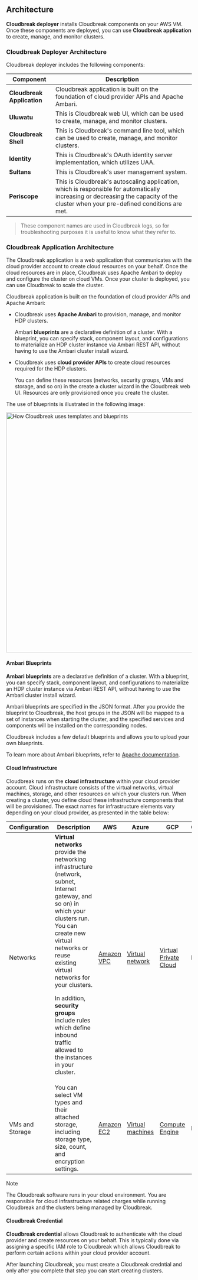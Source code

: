 ## Architecture  

**Cloudbreak deployer** installs Cloudbreak components on your AWS VM. Once these components are deployed, you can use **Cloudbreak application** to create, manage, and monitor clusters. 

### Cloudbreak Deployer Architecture

Cloudbreak deployer includes the following components:

| Component | Description |
|---|---|
| **Cloudbreak Application** | Cloudbreak application is built on the foundation of cloud provider APIs and Apache Ambari. | 
| **Uluwatu** | This is Cloudbreak web UI, which can be used to create, manage, and monitor clusters. |
| **Cloudbreak Shell** | This is Cloudbreak's command line tool, which can be used to create, manage, and monitor clusters. | 
| **Identity** | This is Cloudbreak's OAuth identity server implementation, which utilizes UAA. |
| **Sultans** | This is Cloudbreak's user management system. | 
| **Periscope** | This is Cloudbreak's autoscaling application, which is responsible for automatically increasing or decreasing the capacity of the cluster when your pre-defined conditions are met. |

> These component names are used in Cloudbreak logs, so for troubleshooting purposes it is useful to know what they refer to.
 

### Cloudbreak Application Architecture 

The Cloudbreak application is a web application that communicates with the cloud provider account to create cloud resources on your behalf. Once the cloud resources are in place, Cloudbreak uses Apache Ambari to deploy and configure the cluster on cloud VMs. Once your cluster is deployed, you can use Cloudbreak to scale the cluster.

Cloudbreak application is built on the foundation of cloud provider APIs and Apache Ambari:

* Cloudbreak uses **Apache Ambari** to provision, manage, and monitor HDP clusters. 

    Ambari **blueprints** are a declarative definition of a cluster. With a blueprint, you can specify stack, component layout, and configurations to materialize an HDP cluster instance via Ambari REST API, without having to use the Ambari cluster install wizard. 
    
* Cloudbreak uses **cloud provider APIs** to create cloud resources required for the HDP clusters. 

    You can define these resources (networks, security groups, VMs and storage, and so on) in the create a cluster wizard in the Cloudbreak web UI. Resources are only provisioned once you create the cluster.  
    
The use of blueprints is illustrated in the following image:

<a href="../images/templates-and-blueprints2.png" target="_blank" title="click to enlarge"><img src="../images/templates-and-blueprints2.png" width="650" title="How Cloudbreak uses templates and blueprints"></a> 


#### Ambari Blueprints

**Ambari blueprints** are a declarative definition of a cluster. With a blueprint, you can specify stack, component layout, and configurations to materialize an HDP cluster instance via Ambari REST API, without having to use the Ambari cluster install wizard. 

Ambari blueprints are specified in the JSON format. After you provide the blueprint to Cloudbreak, the host groups in the JSON will be mapped to a set of instances when starting the cluster, and the specified services and components will be installed on the corresponding nodes.

Cloudbreak includes a few default blueprints and allows you to upload your own blueprints.

To learn more about Ambari blueprints, refer to [Apache documentation](https://cwiki.apache.org/confluence/display/AMBARI/Blueprints).

#### Cloud Infrastructure

Cloudbreak runs on the **cloud infrastructure** within your cloud provider account. Cloud infrastructure consists of the virtual networks, virtual machines, storage, and other resources on which your clusters run. When creating a cluster, you define cloud these infrastructure components that will be provisioned. The exact names for infrastructure elements vary depending on your cloud provider, as presented in the table below:

| Configuration | Description	 | AWS | Azure | GCP | OpenStack |
|---|---|---|---|---|---|
| Networks | **Virtual networks** provide the networking infrastructure (network, subnet, Internet gateway, and so on) in which your clusters run. You can create new virtual networks or reuse existing virtual networks for your clusters. <p>In addition, **security groups** include rules which define inbound traffic allowed to the instances in your cluster.</p> | [Amazon VPC](https://aws.amazon.com/documentation/vpc/) | [Virtual network](https://docs.microsoft.com/en-us/azure/virtual-network/virtual-networks-overview) | [Virtual Private Cloud](https://cloud.google.com/compute/docs/vpc/) | Networks |
| VMs and Storage | You can select VM types and their attached storage, including storage type, size, count, and encryption settings. | [Amazon EC2](https://aws.amazon.com/documentation/ec2/) | [Virtual machines](https://docs.microsoft.com/en-us/azure/virtual-machines/virtual-machines-linux-azure-overview?toc=%2fazure%2fvirtual-machines%2flinux%2ftoc.json) | [Compute Engine](https://cloud.google.com/compute/docs/) | Instances |


<div class="note">
    <p class="first admonition-title">Note</p>
    <p class="last">The Cloudbreak software runs in your cloud environment. You are responsible for cloud infrastructure related charges while running Cloudbreak and the clusters being managed by Cloudbreak.</p>
</div>


#### Cloudbreak Credential

**Cloudbreak credential** allows Cloudbreak to authenticate with the cloud provider and create resources on your behalf. This is typically done via assigning a specific IAM role to Cloudbreak which allows Cloudbreak to perform certain actions within your cloud provider account.

After launching Cloudbreak, you must create a Cloudbreak credntial and only after you complete that step you can start creating clusters.

